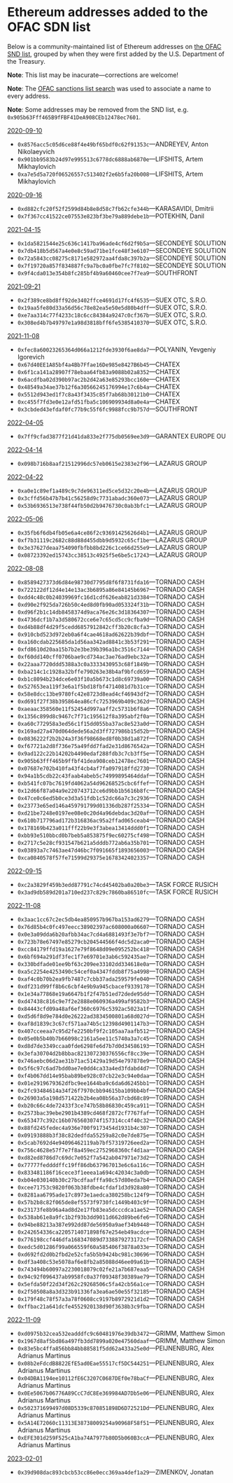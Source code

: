 Ethereum addresses added to the OFAC SDN list
===

Below is a community-maintained list of Ethereum addresses on [the OFAC SND list](https://home.treasury.gov/policy-issues/financial-sanctions/specially-designated-nationals-and-blocked-persons-list-sdn-human-readable-lists), grouped by when they were first added by the U.S. Department of the Treasury.

**Note**: This list may be inacurate—corrections are welcome!

**Note**: The [OFAC sanctions list search](https://sanctionssearch.ofac.treas.gov/) was used to associate a name to every address.

**Note**: Some addresses may be removed from the SND list, e.g. `0x905b63Fff465B9fFBF41DeA908CEb12478ec7601`.

[2020-09-10](https://home.treasury.gov/policy-issues/financial-sanctions/recent-actions/20200910)
 * `0x8576acc5c05d6ce88f4e49bf65bdf0c62f91353c`—ANDREYEV, Anton Nikolaeyvich
 * `0x901bb9583b24d97e995513c6778dc6888ab6870e`—LIFSHITS, Artem Mikhaylovich
 * `0xa7e5d5a720f06526557c513402f2e6b5fa20b008`—LIFSHITS, Artem Mikhaylovich

[2020-09-16](https://home.treasury.gov/policy-issues/financial-sanctions/recent-actions/20200916)
 * `0xd882cfc20f52f2599d84b8e8d58c7fb62cfe344b`—KARASAVIDI, Dmitrii
 * `0x7f367cc41522ce07553e823bf3be79a889debe1b`—POTEKHIN, Danil

[2021-04-15](https://home.treasury.gov/policy-issues/financial-sanctions/recent-actions/20210415)
 * `0x1da5821544e25c636c1417ba96ade4cf6d2f9b5a`—SECONDEYE SOLUTION
 * `0x7db418b5d567a4e0e8c59ad71be1fce48f3e6107`—SECONDEYE SOLUTION
 * `0x72a5843cc08275c8171e582972aa4fda8c397b2a`—SECONDEYE SOLUTION
 * `0x7f19720a857f834887fc9a7bc0a0fbe7fc7f8102`—SECONDEYE SOLUTION
 * `0x9f4cda013e354b8fc285bf4b9a60460cee7f7ea9`—SOUTHFRONT

[2021-09-21](https://home.treasury.gov/policy-issues/financial-sanctions/recent-actions/20210921)
 * `0x2f389ce8bd8ff92de3402ffce4691d17fc4f6535`—SUEX OTC, S.R.O.
 * `0x19aa5fe80d33a56d56c78e82ea5e50e5d80b4dff`—SUEX OTC, S.R.O.
 * `0xe7aa314c77f4233c18c6cc84384a9247c0cf367b`—SUEX OTC, S.R.O.
 * `0x308ed4b7b49797e1a98d3818bff6fe5385410370`—SUEX OTC, S.R.O.

[2021-11-08](https://home.treasury.gov/policy-issues/financial-sanctions/recent-actions/20211108)
 * `0xfec8a60023265364d066a1212fde3930f6ae8da7`—POLYANIN, Yevgeniy Igorevich
 * `0x67d40EE1A85bf4a4Bb7Ffae16De985e8427B6b45`—CHATEX
 * `0x6f1ca141a28907f78ebaa64fb83a9088b02a8352`—CHATEX
 * `0x6acdfba02d390b97ac2b2d42a63e85293bcc160e`—CHATEX
 * `0x48549a34ae37b12f6a30566245176994e17c6b4a`—CHATEX
 * `0x5512d943ed1f7c8a43f3435c85f7ab68b30121b0`—CHATEX
 * `0xc455f7fd3e0e12afd51fba5c106909934d8a0e4a`—CHATEX
 * `0x3cbded43efdaf0fc77b9c55f6fc9988fcc9b757d`—SOUTHFRONT

[2022-04-05](https://home.treasury.gov/policy-issues/financial-sanctions/recent-actions/20220405)
 * `0x7ff9cfad3877f21d41da833e2f775db0569ee3d9`—GARANTEX EUROPE OU

[2022-04-14](https://home.treasury.gov/policy-issues/financial-sanctions/recent-actions/20220414)
 * `0x098b716b8aaf21512996dc57eb0615e2383e2f96`—LAZARUS GROUP

[2022-04-22](https://home.treasury.gov/policy-issues/financial-sanctions/recent-actions/20220422)
 * `0xa0e1c89ef1a489c9c7de96311ed5ce5d32c20e4b`—LAZARUS GROUP
 * `0x3cffd56b47b7b41c56258d9c7731abadc360e073`—LAZARUS GROUP
 * `0x53b6936513e738f44fb50d2b9476730c0ab3bfc1`—LAZARUS GROUP

[2022-05-06](https://home.treasury.gov/policy-issues/financial-sanctions/recent-actions/20220506)
 * `0x35fb6f6db4fb05e6a4ce86f2c93691425626d4b1`—LAZARUS GROUP
 * `0xf7b31119c2682c88d88d455dbb9d5932c65cf1be`—LAZARUS GROUP
 * `0x3e37627deaa754090fbfbb8bd226c1ce66d255e9`—LAZARUS GROUP
 * `0x08723392ed15743cc38513c4925f5e6be5c17243`—LAZARUS GROUP

[2022-08-08](https://home.treasury.gov/policy-issues/financial-sanctions/recent-actions/20220808)
 * `0x8589427373d6d84e98730d7795d8f6f8731fda16`—TORNADO CASH
 * `0x722122df12d4e14e13ac3b6895a86e84145b6967`—TORNADO CASH
 * `0xdd4c48c0b24039969fc16d1cdf626eab821d3384`—TORNADO CASH
 * `0xd90e2f925da726b50c4ed8d0fb90ad053324f31b`—TORNADO CASH
 * `0xd96f2b1c14db8458374d9aca76e26c3d18364307`—TORNADO CASH
 * `0x4736dcf1b7a3d580672cce6e7c65cd5cc9cfba9d`—TORNADO CASH
 * `0xd4b88df4d29f5cedd6857912842cff3b20c8cfa3`—TORNADO CASH
 * `0x910cbd523d972eb0a6f4cae4618ad62622b39dbf`—TORNADO CASH
 * `0xa160cdab225685da1d56aa342ad8841c3b53f291`—TORNADO CASH
 * `0xfd8610d20aa15b7b2e3be39b396a1bc3516c7144`—TORNADO CASH
 * `0xf60dd140cff0706bae9cd734ac3ae76ad9ebc32a`—TORNADO CASH
 * `0x22aaa7720ddd5388a3c0a3333430953c68f1849b`—TORNADO CASH
 * `0xba214c1c1928a32bffe790263e38b4af9bfcd659`—TORNADO CASH
 * `0xb1c8094b234dce6e03f10a5b673c1d8c69739a00`—TORNADO CASH
 * `0x527653ea119f3e6a1f5bd18fbf4714081d7b31ce`—TORNADO CASH
 * `0x58e8dcc13be9780fc42e8723d8ead4cf46943df2`—TORNADO CASH
 * `0xd691f27f38b395864ea86cfc7253969b409c362d`—TORNADO CASH
 * `0xaeaac358560e11f52454d997aaff2c5731b6f8a6`—TORNADO CASH
 * `0x1356c899d8c9467c7f71c195612f8a395abf2f0a`—TORNADO CASH
 * `0xa60c772958a3ed56c1f15dd055ba37ac8e523a0d`—TORNADO CASH
 * `0x169ad27a470d064dede56a2d3ff727986b15d52b`—TORNADO CASH
 * `0x0836222f2b2b24a3f36f98668ed8f0b38d1a872f`—TORNADO CASH
 * `0xf67721a2d8f736e75a49fdd7fad2e31d8676542a`—TORNADO CASH
 * `0x9ad122c22b14202b4490edaf288fdb3c7cb3ff5e`—TORNADO CASH
 * `0x905b63fff465b9ffbf41dea908ceb12478ec7601`—TORNADO CASH
 * `0x07687e702b410fa43f4cb4af7fa097918ffd2730`—TORNADO CASH
 * `0x94a1b5cdb22c43faab4abeb5c74999895464ddaf`—TORNADO CASH
 * `0xb541fc07bc7619fd4062a54d96268525cbc6ffef`—TORNADO CASH
 * `0x12d66f87a04a9e220743712ce6d9bb1b5616b8fc`—TORNADO CASH
 * `0x47ce0c6ed5b0ce3d3a51fdb1c52dc66a7c3c2936`—TORNADO CASH
 * `0x23773e65ed146a459791799d01336db287f25334`—TORNADO CASH
 * `0xd21be7248e0197ee08e0c20d4a96debdac3d20af`—TORNADO CASH
 * `0x610b717796ad172b316836ac95a2ffad065ceab4`—TORNADO CASH
 * `0x178169b423a011fff22b9e3f3abea13414ddd0f1`—TORNADO CASH
 * `0xbb93e510bbcd0b7beb5a853875f9ec60275cf498`—TORNADO CASH
 * `0x2717c5e28cf931547b621a5dddb772ab6a35b701`—TORNADO CASH
 * `0x03893a7c7463ae47d46bc7f091665f1893656003`—TORNADO CASH
 * `0xca0840578f57fe71599d29375e16783424023357`—TORNADO CASH

[2022-09-15](https://home.treasury.gov/policy-issues/financial-sanctions/recent-actions/20220915)
 * `0xc2a3829f459b3edd87791c74cd45402ba0a20be3`—TASK FORCE RUSICH
 * `0x3ad9db589d201a710ed237c829c7860ba86510fc`—TASK FORCE RUSICH

[2022-11-08](https://home.treasury.gov/policy-issues/financial-sanctions/recent-actions/20221108)
 * `0x3aac1cc67c2ec5db4ea850957b967ba153ad6279`—TORNADO CASH
 * `0x76d85b4c0fc497eecc38902397ac608000a06607`—TORNADO CASH
 * `0x0e3a09dda6b20afbb34ac7cd4a6881493f3e7bf7`—TORNADO CASH
 * `0x723b78e67497e85279cb204544566f4dc5d2aca0`—TORNADO CASH
 * `0xcc84179ffd19a1627e79f8648d09e095252bc418`—TORNADO CASH
 * `0x6bf694a291df3fec1f7e69701e3ab6c592435ae7`—TORNADO CASH
 * `0x330bdfade01ee9bf63c209ee33102dd334618e0a`—TORNADO CASH
 * `0xa5c2254e4253490c54cef0a4347fddb8f75a4998`—TORNADO CASH
 * `0xaf4c0b70b2ea9fb7487c7cbb37ada259579fe040`—TORNADO CASH
 * `0xdf231d99ff8b6c6cbf4e9b9a945cbacef9339178`—TORNADO CASH
 * `0x1e34a77868e19a6647b1f2f47b51ed72dede95dd`—TORNADO CASH
 * `0xd47438c816c9e7f2e2888e060936a499af9582b3`—TORNADO CASH
 * `0x84443cfd09a48af6ef360c6976c5392ac5023a1f`—TORNADO CASH
 * `0xd5d6f8d9e784d0e26222ad3834500801a68d027d`—TORNADO CASH
 * `0xaf8d1839c3c67cf571aa74b5c12398d4901147b3`—TORNADO CASH
 * `0x407cceeaa7c95d2fe2250bf9f2c105aa7aafb512`—TORNADO CASH
 * `0x05e0b5b40b7b66098c2161a5ee11c5740a3a7c45`—TORNADO CASH
 * `0xd8d7de3349ccaa0fde6298fe6d7b7d0d34586193`—TORNADO CASH
 * `0x3efa30704d2b8bbac821307230376556cf8cc39e`—TORNADO CASH
 * `0x746aebc06d2ae31b71ac51429a19d54e797878e9`—TORNADO CASH
 * `0x5f6c97c6ad7bdd0ae7e0dd4ca33a4ed3fdabd4d7`—TORNADO CASH
 * `0xf4b067dd14e95bab89be928c07cb22e3c94e0daa`—TORNADO CASH
 * `0x01e2919679362dfbc9ee1644ba9c6da6d6245bb1`—TORNADO CASH
 * `0x2fc93484614a34f26f7970cbb94615ba109bb4bf`—TORNADO CASH
 * `0x26903a5a198d571422b2b4ea08b56a37cbd68c89`—TORNADO CASH
 * `0xb20c66c4de72433f3ce747b58b86830c459ca911`—TORNADO CASH
 * `0x2573bac39ebe2901b4389cd468f2872cf7767faf`—TORNADO CASH
 * `0x653477c392c16b0765603074f157314cc4f40c32`—TORNADO CASH
 * `0x88fd245fedec4a936e700f9173454d1931b4c307`—TORNADO CASH
 * `0x09193888b3f38c82dedfda55259a82c0e7de875e`—TORNADO CASH
 * `0x5cab7692d4e94096462119ab7bf57319726eed2a`—TORNADO CASH
 * `0x756c4628e57f7e7f8a459ec2752968360cf4d1aa`—TORNADO CASH
 * `0xd82ed8786d7c69dc7e052f7a542ab047971e73d2`—TORNADO CASH
 * `0x77777feddddffc19ff86db637967013e6c6a116c`—TORNADO CASH
 * `0x833481186f16cece3f1eeea1a694c42034c3a0db`—TORNADO CASH
 * `0xb04e030140b30c27bcdfaafffa98c57d80eda7b4`—TORNADO CASH
 * `0xcee71753c9820f063b38fdbe4cfdaf1d3d928a80`—TORNADO CASH
 * `0x8281aa6795ade17c8973e1aedca380258bc124f9`—TORNADO CASH
 * `0x57b2b8c82f065de8ef5573f9730fc1449b403c9f`—TORNADO CASH
 * `0x23173fe8b96a4ad8d2e17fb83ea5dcccdca1ae52`—TORNADO CASH
 * `0x538ab61e8a9fc1b2f93b3dd9011d662d89be6fe6`—TORNADO CASH
 * `0x94be88213a387e992dd87de56950a9aef34b9448`—TORNADO CASH
 * `0x242654336ca2205714071898f67e254eb49acdce`—TORNADO CASH
 * `0x776198ccf446dfa168347089d7338879273172cf`—TORNADO CASH
 * `0xedc5d01286f99a066559f60a585406f3878a033e`—TORNADO CASH
 * `0xd692fd2d0b2fbd2e52cfa5b5b9424bc981c30696`—TORNADO CASH
 * `0xdf3a408c53e5078af6e8fb2a85088d46ee09a61b`—TORNADO CASH
 * `0x743494b60097a2230018079c02fe21a7b687eaa5`—TORNADO CASH
 * `0x94c92f096437ab9958fc0a37f09348f30389ae79`—TORNADO CASH
 * `0x5efda50f22d34f262c29268506c5fa42cb56a1ce`—TORNADO CASH
 * `0x2f50508a8a3d323b91336fa3ea6ae50e55f32185`—TORNADO CASH
 * `0x179f48c78f57a3a78f0608cc9197b8972921d1d2`—TORNADO CASH
 * `0xffbac21a641dcfe4552920138d90f3638b3c9fba`—TORNADO CASH

[2022-11-09](https://home.treasury.gov/policy-issues/financial-sanctions/recent-actions/20221109)
 * `0xd0975b32cea532eadddfc9c60481976e39db3472`—GRIMM, Matthew Simon
 * `0x1967d8af5bd86a497fb3dd7899a020e47560daaf`—GRIMM, Matthew Simon
 * `0x83e5bc4ffa856bb84bb88581f5dd62a433a25e0d`—PEIJNENBURG, Alex Adrianus Martinus
 * `0x08b2eFdcdB8822EfE5ad0Eae55517cf5DC544251`—PEIJNENBURG, Alex Adrianus Martinus
 * `0x04DBA1194ee10112fE6C3207C0687DEf0e78baCf`—PEIJNENBURG, Alex Adrianus Martinus
 * `0x0Ee5067b06776A89CcC7dC8Ee369984AD7Db5e06`—PEIJNENBURG, Alex Adrianus Martinus
 * `0x502371699497d08D5339c870851898D6D72521Dd`—PEIJNENBURG, Alex Adrianus Martinus
 * `0x5A14E72060c11313E38738009254a90968F58f51`—PEIJNENBURG, Alex Adrianus Martinus
 * `0xEFE301d259F525cA1ba74A7977b80D5b060B3ccA`—PEIJNENBURG, Alex Adrianus Martinus

[2023-02-01](https://home.treasury.gov/policy-issues/financial-sanctions/recent-actions/20230201)
 * `0x39d908dac893cbcb53cc86e0ecc369aa4def1a29`—ZIMENKOV, Jonatan
